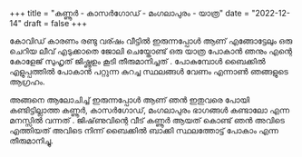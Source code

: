 +++
title = "കണ്ണൂർ - കാസർഗോഡ് - മംഗലാപുരം - യാത്ര"
date = "2022-12-14"
draft = false
+++

കോവിഡ്  കാരണം രണ്ടു വര്ഷം വീട്ടിൽ ഇരുന്നപ്പോൾ ആണ്  എങ്ങോട്ടേലും ഒരു ചെറിയ ലീവ് എടുക്കാതെ ജോലി ചെയ്തോണ്ട് ഒരു യാത്ര പോകാൻ ഞനും എന്റെ കോളേജ് സുഹൃത് ജിഷ്ണുഉം കൂടി തീരുമാനിച്ചത് . പോകുമ്പോൾ ബൈക്കിൽ എളുപ്പത്തിൽ പോകാൻ പറ്റുന്ന കുറച്ച സ്ഥലങ്ങൾ വേണം എന്നാൺ ഞങ്ങളുടെ ആഗ്രഹം. 

അങ്ങനെ ആലോചിച്ച് ഇരുന്നപ്പോൾ ആണ്  ഞൻ ഇതുവരെ പോയി കണ്ടിട്ടില്ലാത്ത കണ്ണൂർ, കാസർഗോഡ്, മംഗലാപുരം ഭാഗങ്ങൾ കണ്ടാലോ എന്ന മനസ്സിൽ വന്നത് . ജിഷ്‌ണുവിന്റെ  വീട് കണ്ണൂർ ആയത് കൊണ്ട് ഞൻ അവിടെ എത്തിയത് അവിടെ നിന്ന്  ബൈക്കിൽ  ബാക്കി സ്ഥലത്തോട്ട്  പോകാം എന്ന തീരുമാനിച്ചു.